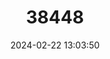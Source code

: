 ---
title: "38448"
category: "Beccariophoenix madagascariensis"
draft: false
date: 2024-02-22 13:03:50
languages:
  Malagasy: ["Manara", "Maroala", "Sikomba", "Manarano"]
---